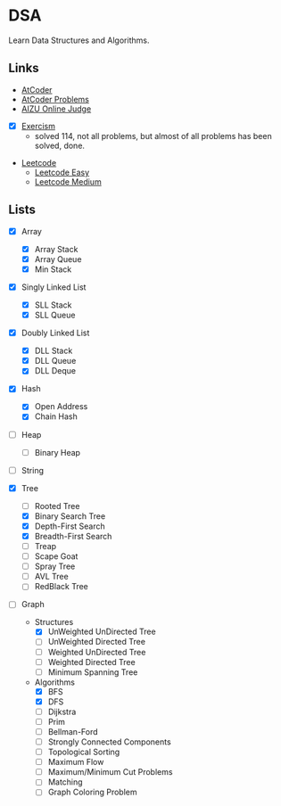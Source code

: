 # DSA

Learn Data Structures and Algorithms.


## Links

- [AtCoder](https://atcoder.jp/)
- [AtCoder Problems](https://kenkoooo.com/atcoder/#/table/Lootmann)
- [AIZU Online Judge](https://onlinejudge.u-aizu.ac.jp/)
- [x] [Exercism](https://exercism.org/dashboard)
  - solved 114, not all problems, but almost of all problems has been solved, done.
- [Leetcode](https://leetcode.com/)
  - [Leetcode Easy](https://leetcode.com/problemset/all/?difficulty=EASY&page=1)
  - [Leetcode Medium](https://leetcode.com/problemset/all/?difficulty=MEDIUM&page=1)


## Lists

- [x] Array
  - [x] Array Stack
  - [x] Array Queue
  - [x] Min Stack

- [x] Singly Linked List
  - [x] SLL Stack
  - [x] SLL Queue

- [x] Doubly Linked List
  - [x] DLL Stack
  - [x] DLL Queue
  - [x] DLL Deque

- [x] Hash
  - [x] Open Address
  - [x] Chain Hash

- [ ] Heap
  - [ ] Binary Heap

- [ ] String

- [x] Tree
  - [ ] Rooted Tree
  - [x] Binary Search Tree
  - [x] Depth-First Search
  - [x] Breadth-First Search
  - [ ] Treap
  - [ ] Scape Goat
  - [ ] Spray Tree
  - [ ] AVL Tree
  - [ ] RedBlack Tree

- [ ] Graph
  - Structures
    - [x] UnWeighted UnDirected Tree
    - [ ] UnWeighted Directed Tree
    - [ ] Weighted UnDirected Tree
    - [ ] Weighted Directed Tree
    - [ ] Minimum Spanning Tree

  - Algorithms
    - [x] BFS
    - [x] DFS
    - [ ] Dijkstra
    - [ ] Prim
    - [ ] Bellman-Ford
    - [ ] Strongly Connected Components
    - [ ] Topological Sorting
    - [ ] Maximum Flow
    - [ ] Maximum/Minimum Cut Problems
    - [ ] Matching
    - [ ] Graph Coloring Problem
